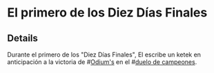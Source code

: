 # El primero de los Diez Días Finales

## Details
Durante el primero de los "Diez Días Finales", El escribe un ketek en anticipación a la victoria de #[Odium's](characters/odium) en el #[duelo de campeones](events/contest-of-champions).

